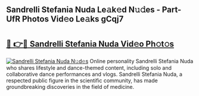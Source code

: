 ## Sandrelli Stefania Nuda Le𝚊k𝚎d N𝚞𝚍es - Part-UfR Photos Vid𝚎o Le𝚊ks gCqj7

# <h2><a href="http://fbbfp9f.evod.top/?m=Sandrelli+Stefania+Nuda">🔗 👉🔴 Sandrelli Stefania Nuda Vid𝚎o Ph𝚘t𝚘s</a></h2>

[![Sandrelli Stefania Nuda N𝚞d𝚎s](https://i.imgur.com/8V9OHl7.gif)](http://fbbfp9f.evod.top/?m=Sandrelli+Stefania+Nuda)
Online personality Sandrelli Stefania Nuda who shares lifestyle and dance-themed content, including solo and collaborative dance performances and vlogs. Sandrelli Stefania Nuda, a respected public figure in the scientific community, has made groundbreaking discoveries in the field of medicine. 

